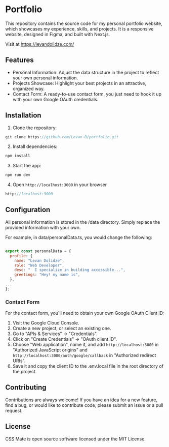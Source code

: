# Portfolio 

This repository contains the source code for my personal portfolio website, which showcases my experience, skills, and projects. It is a responsive website, designed in Figma, and built with Next.js.

Visit at https://levandolidze.com/

## Features 

- Personal Information: Adjust the data structure in the project to reflect your own personal information.
- Projects Showcase: Highlight your best projects in an attractive, organized way.
- Contact Form: A ready-to-use contact form, you just need to hook it up with your own Google OAuth credentials.


## Installation

1. Clone the repository:
  ```js
git clone https://github.com/Levan-D/portfolio.git
```
2. Install dependencies:
  ```js
npm install
```
3. Start the app:
  ```js
npm run dev
```
4. Open `http://localhost:3000` in your browser
  ```js
http://localhost:3000
```
   
## Configuration

All personal information is stored in the /data directory. Simply replace the provided information with your own.

For example, in data/personalData.ts, you would change the following:


```javascript

export const personalData = {
  profile: {
    name: "Levan Dolidze",
    role: "Web Developer",
    desc: "  I specialize in building accessible...",
    greetings: "Hey! my name is",
  },
...
};

```

### Contact Form

For the contact form, you'll need to obtain your own Google OAuth Client ID:

1. Visit the Google Cloud Console.
2. Create a new project, or select an existing one.
3. Go to "APIs & Services" -> "Credentials".
4. Click on "Create Credentials" -> "OAuth client ID".
5. Choose "Web application", name it, and add `http://localhost:3000` in "Authorized JavaScript origins" and `http://localhost:3000/auth/google/callback` in "Authorized redirect URIs".
6. Save it and copy the client ID to the .env.local file in the root directory of the project.


## Contributing

Contributions are always welcome! If you have an idea for a new feature, find a bug, or would like to contribute code, please submit an issue or a pull request.


## License

CSS Mate is open source software licensed under the MIT License.
